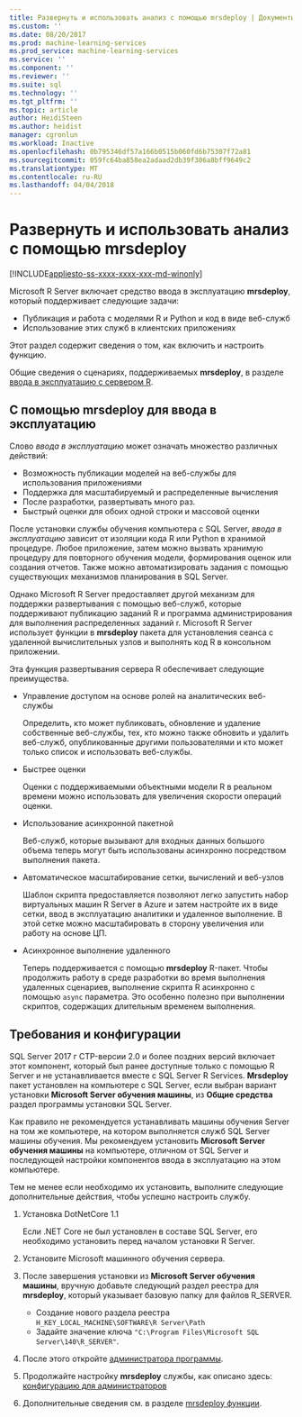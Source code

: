 ```yaml
---
title: Развернуть и использовать анализ с помощью mrsdeploy | Документы Microsoft
ms.custom: ''
ms.date: 08/20/2017
ms.prod: machine-learning-services
ms.prod_service: machine-learning-services
ms.service: ''
ms.component: ''
ms.reviewer: ''
ms.suite: sql
ms.technology: ''
ms.tgt_pltfrm: ''
ms.topic: article
author: HeidiSteen
ms.author: heidist
manager: cgronlun
ms.workload: Inactive
ms.openlocfilehash: 0b795346df57a166b0515b060fd6b75307f72a81
ms.sourcegitcommit: 059fc64ba858ea2adaad2db39f306a8bff9649c2
ms.translationtype: MT
ms.contentlocale: ru-RU
ms.lasthandoff: 04/04/2018
---
```

# <a name="deploy-and-consume-analytics-using-mrsdeploy"></a>Развернуть и использовать анализ с помощью mrsdeploy
[!INCLUDE[appliesto-ss-xxxx-xxxx-xxx-md-winonly](../includes/appliesto-ss-xxxx-xxxx-xxx-md-winonly.md)]

Microsoft R Server включает средство ввода в эксплуатацию **mrsdeploy**, который поддерживает следующие задачи:

+ Публикация и работа с моделями R и Python и код в виде веб-служб
+ Использование этих служб в клиентских приложениях

Этот раздел содержит сведения о том, как включить и настроить функцию.

Общие сведения о сценариях, поддерживаемых **mrsdeploy**, в разделе [ввода в эксплуатацию с сервером R](https://docs.microsoft.com/r-server/what-is-operationalization).

## <a name="using-mrsdeploy-for-operationalization"></a>С помощью mrsdeploy для ввода в эксплуатацию

Слово *ввода в эксплуатацию* может означать множество различных действий:

+ Возможность публикации моделей на веб-службы для использования приложениями
+ Поддержка для масштабируемый и распределенные вычисления
+ После разработки, развертывать много раз.
+ Быстрый оценки для обоих одной строки и массовой оценки

После установки службы обучения компьютера с SQL Server, *ввода в эксплуатацию* зависит от изоляции кода R или Python в хранимой процедуре. Любое приложение, затем можно вызвать хранимую процедуру для повторного обучения модели, формирования оценок или создания отчетов. Также можно автоматизировать задания с помощью существующих механизмов планирования в SQL Server.

Однако Microsoft R Server предоставляет другой механизм для поддержки развертывания с помощью веб-служб, которые поддерживают публикацию заданий R и программа администрирования для выполнения распределенных заданий r. Microsoft R Server использует функции в **mrsdeploy** пакета для установления сеанса с удаленной вычислительных узлов и выполнять код R в консольном приложении.

Эта функция развертывания сервера R обеспечивает следующие преимущества.

+ Управление доступом на основе ролей на аналитических веб-службы

    Определить, кто может публиковать, обновление и удаление собственные веб-службы, тех, кто можно также обновить и удалить веб-служб, опубликованные другими пользователями и кто может только список и использовать веб-службы.

+ Быстрее оценки
  
  Оценки с поддерживаемыми объектными модели R в реальном времени можно использовать для увеличения скорости операций оценки.

+ Использование асинхронной пакетной

  Веб-служб, которые вызывают для входных данных большого объема теперь могут быть использованы асинхронно посредством выполнения пакета.

+ Автоматическое масштабирование сетки, вычислений и веб-узлов

  Шаблон скрипта предоставляется позволяют легко запустить набор виртуальных машин R Server в Azure и затем настройте их в виде сетки, ввод в эксплуатацию аналитики и удаленное выполнение. В этой сетке можно масштабировать в сторону увеличения или работу на основе ЦП.

+ Асинхронное выполнение удаленного

    Теперь поддерживается с помощью **mrsdeploy** R-пакет. Чтобы продолжить работу в среде разработки во время выполнения удаленных сценариев, выполнение скрипта R асинхронно с помощью `async` параметра. Это особенно полезно при выполнении скриптов, содержащих длительным временем выполнения.

## <a name="requirements-and-configuration"></a>Требования и конфигурации

SQL Server 2017 г CTP-версии 2.0 и более поздних версий включает этот компонент, который был ранее доступные только с помощью R Server и не устанавливается вместе с SQL Server R Services. **Mrsdeploy** пакет установлен на компьютере с SQL Server, если выбран вариант установки **Microsoft Server обучения машины**, из **Общие средства** раздел программы установки SQL Server.

Как правило не рекомендуется устанавливать машины обучения Server на том же компьютере, на котором выполняется служб SQL Server машины обучения. Мы рекомендуем установить **Microsoft Server обучения машины** на компьютере, отличном от SQL Server и последующей настройки компонентов ввода в эксплуатацию на этом компьютере.

Тем не менее если необходимо их установить, выполните следующие дополнительные действия, чтобы успешно настроить службу.

1. Установка DotNetCore 1.1

    Если .NET Core не был установлен в составе SQL Server, его необходимо установить перед началом установки R Server.

2. Установите Microsoft машинного обучения сервера.

3. После завершения установки из **Microsoft Server обучения машины**, вручную добавьте следующий раздел реестра для **mrsdeploy**, который указывает базовую папку для файлов R_SERVER. 

    + Создание нового раздела реестра `H_KEY_LOCAL_MACHINE\SOFTWARE\R Server\Path`
    + Задайте значение ключа `"C:\Program Files\Microsoft SQL Server\140\R_SERVER"`.

4. После этого откройте [администратора программы](https://docs.microsoft.com/r-server/operationalize/configure-use-admin-utility).

5. Продолжайте настройку **mrsdeploy** службы, как описано здесь: [конфигурацию для администраторов](https://docs.microsoft.com/r-server/operationalize/configure-start-for-administrators)

6. Дополнительные сведения см. в разделе [mrsdeploy функции](https://docs.microsoft.com/r-server/r-reference/mrsdeploy/mrsdeploy-package).
